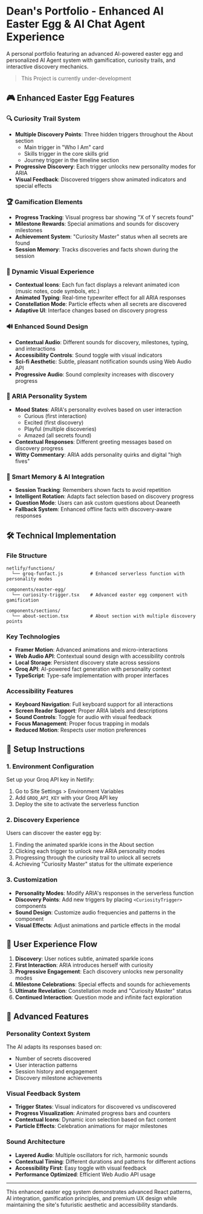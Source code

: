 # Dean's Portfolio - Enhanced AI Easter Egg & AI Chat Agent Experience

A personal portfolio featuring an advanced AI-powered easter egg and personalized AI Agent system with gamification, curiosity trails, and interactive discovery mechanics.

> This Project is currently under-development

## 🎮 Enhanced Easter Egg Features

### 🔍 Curiosity Trail System
- **Multiple Discovery Points**: Three hidden triggers throughout the About section
  - Main trigger in "Who I Am" card
  - Skills trigger in the core skills grid
  - Journey trigger in the timeline section
- **Progressive Discovery**: Each trigger unlocks new personality modes for ARIA
- **Visual Feedback**: Discovered triggers show animated indicators and special effects

### 🏆 Gamification Elements
- **Progress Tracking**: Visual progress bar showing "X of Y secrets found"
- **Milestone Rewards**: Special animations and sounds for discovery milestones
- **Achievement System**: "Curiosity Master" status when all secrets are found
- **Session Memory**: Tracks discoveries and facts shown during the session

### 🎨 Dynamic Visual Experience
- **Contextual Icons**: Each fun fact displays a relevant animated icon (music notes, code symbols, etc.)
- **Animated Typing**: Real-time typewriter effect for all ARIA responses
- **Constellation Mode**: Particle effects when all secrets are discovered
- **Adaptive UI**: Interface changes based on discovery progress

### 🔊 Enhanced Sound Design
- **Contextual Audio**: Different sounds for discovery, milestones, typing, and interactions
- **Accessibility Controls**: Sound toggle with visual indicators
- **Sci-fi Aesthetic**: Subtle, pleasant notification sounds using Web Audio API
- **Progressive Audio**: Sound complexity increases with discovery progress

### 🤖 ARIA Personality System
- **Mood States**: ARIA's personality evolves based on user interaction
  - Curious (first interaction)
  - Excited (first discovery)
  - Playful (multiple discoveries)
  - Amazed (all secrets found)
- **Contextual Responses**: Different greeting messages based on discovery progress
- **Witty Commentary**: ARIA adds personality quirks and digital "high fives"

### 🧠 Smart Memory & AI Integration
- **Session Tracking**: Remembers shown facts to avoid repetition
- **Intelligent Rotation**: Adapts fact selection based on discovery progress
- **Question Mode**: Users can ask custom questions about Deaneeth
- **Fallback System**: Enhanced offline facts with discovery-aware responses

## 🛠 Technical Implementation

### File Structure
```
netlify/functions/
  └── groq-funfact.js          # Enhanced serverless function with personality modes

components/easter-egg/
  └── curiosity-trigger.tsx    # Advanced easter egg component with gamification

components/sections/
  └── about-section.tsx        # About section with multiple discovery points
```

### Key Technologies
- **Framer Motion**: Advanced animations and micro-interactions
- **Web Audio API**: Contextual sound design with accessibility controls
- **Local Storage**: Persistent discovery state across sessions
- **Groq API**: AI-powered fact generation with personality context
- **TypeScript**: Type-safe implementation with proper interfaces

### Accessibility Features
- **Keyboard Navigation**: Full keyboard support for all interactions
- **Screen Reader Support**: Proper ARIA labels and descriptions
- **Sound Controls**: Toggle for audio with visual feedback
- **Focus Management**: Proper focus trapping in modals
- **Reduced Motion**: Respects user motion preferences

## 🚀 Setup Instructions

### 1. Environment Configuration
Set up your Groq API key in Netlify:
1. Go to Site Settings > Environment Variables
2. Add `GROQ_API_KEY` with your Groq API key
3. Deploy the site to activate the serverless function

### 2. Discovery Experience
Users can discover the easter egg by:
1. Finding the animated sparkle icons in the About section
2. Clicking each trigger to unlock new ARIA personality modes
3. Progressing through the curiosity trail to unlock all secrets
4. Achieving "Curiosity Master" status for the ultimate experience

### 3. Customization
- **Personality Modes**: Modify ARIA's responses in the serverless function
- **Discovery Points**: Add new triggers by placing `<CuriosityTrigger>` components
- **Sound Design**: Customize audio frequencies and patterns in the component
- **Visual Effects**: Adjust animations and particle effects in the modal

## 🎯 User Experience Flow

1. **Discovery**: User notices subtle, animated sparkle icons
2. **First Interaction**: ARIA introduces herself with curiosity
3. **Progressive Engagement**: Each discovery unlocks new personality modes
4. **Milestone Celebrations**: Special effects and sounds for achievements
5. **Ultimate Revelation**: Constellation mode and "Curiosity Master" status
6. **Continued Interaction**: Question mode and infinite fact exploration

## 🔧 Advanced Features

### Personality Context System
The AI adapts its responses based on:
- Number of secrets discovered
- User interaction patterns
- Session history and engagement
- Discovery milestone achievements

### Visual Feedback System
- **Trigger States**: Visual indicators for discovered vs undiscovered
- **Progress Visualization**: Animated progress bars and counters
- **Contextual Icons**: Dynamic icon selection based on fact content
- **Particle Effects**: Celebration animations for major milestones

### Sound Architecture
- **Layered Audio**: Multiple oscillators for rich, harmonic sounds
- **Contextual Timing**: Different durations and patterns for different actions
- **Accessibility First**: Easy toggle with visual feedback
- **Performance Optimized**: Efficient Web Audio API usage

---

This enhanced easter egg system demonstrates advanced React patterns, AI integration, gamification principles, and premium UX design while maintaining the site's futuristic aesthetic and accessibility standards.
